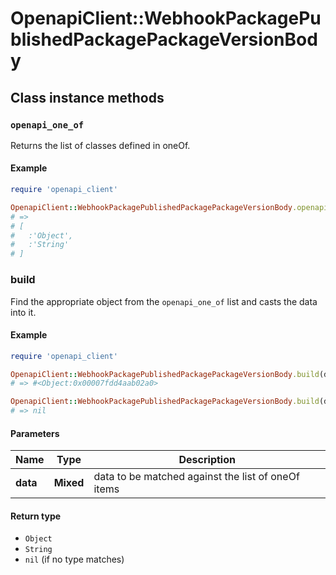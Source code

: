 # OpenapiClient::WebhookPackagePublishedPackagePackageVersionBody

## Class instance methods

### `openapi_one_of`

Returns the list of classes defined in oneOf.

#### Example

```ruby
require 'openapi_client'

OpenapiClient::WebhookPackagePublishedPackagePackageVersionBody.openapi_one_of
# =>
# [
#   :'Object',
#   :'String'
# ]
```

### build

Find the appropriate object from the `openapi_one_of` list and casts the data into it.

#### Example

```ruby
require 'openapi_client'

OpenapiClient::WebhookPackagePublishedPackagePackageVersionBody.build(data)
# => #<Object:0x00007fdd4aab02a0>

OpenapiClient::WebhookPackagePublishedPackagePackageVersionBody.build(data_that_doesnt_match)
# => nil
```

#### Parameters

| Name | Type | Description |
| ---- | ---- | ----------- |
| **data** | **Mixed** | data to be matched against the list of oneOf items |

#### Return type

- `Object`
- `String`
- `nil` (if no type matches)

